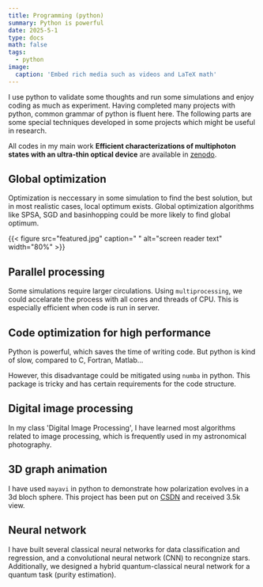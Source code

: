 ```yaml
---
title: Programming (python)
summary: Python is powerful
date: 2025-5-1
type: docs
math: false
tags:
  - python
image:
  caption: 'Embed rich media such as videos and LaTeX math'
---
```


I use python to validate some thoughts and run some simulations and enjoy coding as much as experiment. Having completed many projects with python, common grammar of python is fluent here. The following parts are some special techniques developed in some projects which might be useful in research.  

All codes in my main work **Efficient characterizations of multiphoton states with an ultra-thin optical device** are available in [zenodo](https://doi.org/10.1038/s41467-024-48213-4).

## Global optimization

Optimization is neccessary in some simulation to find the best solution, but in most realistic cases, local optimum exists. Global optimization algorithms like SPSA, SGD and basinhopping could be more likely to find global optimum.

{{< figure src="featured.jpg" caption=" " alt="screen reader text" width="80%" >}}

## Parallel processing

Some simulations require larger circulations. Using `multiprocessing`, we could accelarate the process with all cores and threads of CPU. This is especially efficient when code is run in server.

## Code optimization for high performance

Python is powerful, which saves the time of writing code. But python is kind of slow, compared to C, Fortran, Matlab... 

However, this disadvantage could be mitigated using `numba` in python. This package is tricky and has certain requirements for the code structure.

## Digital image processing

In my class 'Digital Image Processing', I have learned most algorithms related to image processing, which is frequently used in my astronomical photography.

## 3D graph animation

I have used `mayavi` in python to demonstrate how polarization evolves in a 3d bloch sphere. This project has been put on [CSDN](https://blog.csdn.net/skyxak/article/details/122416349) and received 3.5k view.

## Neural network

I have built several classical neural networks for data classification and regression, and a convolutional neural network (CNN) to recongnize stars. Additionally, we designed a hybrid quantum-classical neural network for a quantum task (purity estimation).